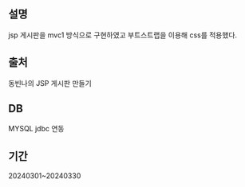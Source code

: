 ## 설명
jsp 게시판을 mvc1 방식으로 구현하였고 부트스트랩을 이용해 css를 적용했다.
<br>

## 출처
동빈나의 JSP 게시판 만들기
<br>

## DB
MYSQL jdbc 연동

## 기간
20240301~20240330

